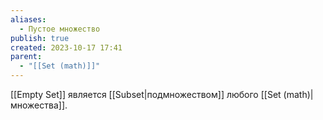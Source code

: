 ```yaml
---
aliases:
  - Пустое множество
publish: true
created: 2023-10-17 17:41
parent:
  - "[[Set (math)]]"
---
```

[[Empty Set]] является [[Subset|подмножеством]] любого [[Set (math)|множества]].



